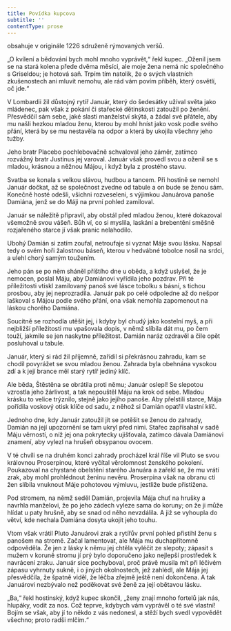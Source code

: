 ```yaml
---
title: Povídka kupcova
subtitle: ''
contentType: prose
---
```


<section>

obsahuje v originále 1226 sdruženě rýmovaných veršů.

</section>

<section>

„O kvílení a bědování bych mohl mnoho vyprávět,“ řekl kupec. „Oženil jsem se na stará kolena přede dvěma měsíci, ale moje žena nemá nic společného s Griseldou; je hotová saň. Trpím tím natolik, že o svých vlastních zkušenostech ani mluvit nemohu, ale rád vám povím příběh, který osvětlí, oč jde.“

V Lombardii žil důstojný rytíř Január, který do šedesátky užíval světa jako mládenec, pak však z pokání či stařecké dětinskosti zatoužil po ženění. Přesvědčil sám sebe, jaké slasti manželství skýtá, a žádal své přátele, aby mu našli hezkou mladou ženu, kterou by mohl hníst jako vosk podle svého přání, která by se mu nestavěla na odpor a která by ukojila všechny jeho tužby.

Jeho bratr Placebo pochlebovačně schvaloval jeho záměr, zatímco rozvážný bratr Justinus jej varoval. Január však provedl svou a oženil se s mladou, krásnou a něžnou Májou, i když byla z prostého stavu.

Svatba se konala s velkou slávou, hudbou a tancem. Při hostině se nemohl Január dočkat, až se společnost zvedne od tabule a on bude se ženou sám. Konečně hosté odešli, všichni rozveseleni, s výjimkou Januárova panoše Damiána, jenž se do Máji na první pohled zamiloval.

Január se náležitě připravil, aby obstál před mladou ženou, které dokazoval všemožně svou vášeň. Bůh ví, co si myslila, laskání a brebentění směšně rozjařeného starce jí však pranic nelahodilo.

Ubohý Damián si zatím zoufal, netroufaje si vyznat Máje svou lásku. Napsal tedy o svém hoři žalostnou báseň, kterou v hedvábné tobolce nosil na srdci, a ulehl chorý samým toužením.

Jeho pán se po něm sháněl příštího dne u oběda, a když uslyšel, že je nemocen, poslal Máju, aby Damiánovi vyřídila jeho pozdrav. Při té příležitosti vtiskl zamilovaný panoš své lásce tobolku s básní, s tichou prosbou, aby jej neprozradila. Január pak po celé odpoledne až do nešpor laškoval s Májou podle svého přání, ona však nemohla zapomenout na láskou chorého Damiána.

Soucitně se rozhodla utěšit jej, i kdyby byl chudý jako kostelní myš, a při nejbližší příležitosti mu vpašovala dopis, v němž slíbila dát mu, po čem touží, jakmile se jen naskytne příležitost. Damián naráz ozdravěl a čile opět posluhoval u tabule.

Január, který si rád žil příjemně, zařídil si překrásnou zahradu, kam se chodil povyrážet se svou mladou ženou. Zahrada byla obehnána vysokou zdí a k její brance měl starý rytíř jediný klíč.

Ale běda, Štěstěna se obrátila proti němu; Január oslepl! Se slepotou vzrostla jeho žárlivost, a tak nepouštěl Máju na krok od sebe. Mladou krásku to velice trýznilo, stejně jako jejího panoše. Aby přelstili starce, Mája pořídila voskový otisk klíče od sadu, z něhož si Damián opatřil vlastní klíč.

Jednoho dne, kdy Január zatoužil jít se potěšit se ženou do zahrady, Damián na její upozornění se tam ukryl před nimi. Stařec zapřísahal v sadě Máju věrností, o níž jej ona pokrytecky ujišťovala, zatímco dávala Damiánovi znamení, aby vylezl na hrušeň obsypanou ovocem.

V té chvíli se na druhém konci zahrady procházel král říše vil Pluto se svou královnou Proserpinou, které vyčítal věrolomnost ženského pokolení. Poukazoval na chystané obelstění starého Januára a zařekl se, že mu vrátí zrak, aby mohl prohlédnout ženinu nevěru. Proserpina však na obranu cti žen slíbila vnuknout Máje pohotovou výmluvu, jestliže bude přistižena.

Pod stromem, na němž seděl Damián, projevila Mája chuť na hrušky a navrhla manželovi, že po jeho zádech vyleze sama do koruny; on že ji může hlídat u paty hrušně, aby se snad od něho nevzdálila. A již se vyhoupla do větví, kde nechala Damiána dosyta ukojit jeho touhu.

Vtom však vrátil Pluto Januárovi zrak a rytířův první pohled přistihl ženu s panošem na stromě. Začal lamentovat, ale Mája mu duchapřítomně odpověděla. Že jen z lásky k němu jej chtěla vyléčit ze slepoty; zápasit s mužem v koruně stromu jí prý bylo doporučeno jako nejlepší prostředek k navrácení zraku. Január sice pochyboval, proč právě musila mít při léčivém zápasu vyhrnuty sukně, i o jiných okolnostech, jež zahlédl, ale Mája jej přesvědčila, že špatně viděl, že léčba zřejmě ještě není dokončena. A tak Januárovi nezbývalo než poděkovat své ženě za její obětavou lásku.

„Ba,“ řekl hostinský, když kupec skončil, „ženy znají mnoho fortelů jak nás, hlupáky, vodit za nos. Což teprve, kdybych vám vyprávěl o té své vlastní! Bojím se však, aby jí to někdo z vás nedonesl, a stěží bych svedl vypovědět všechno; proto radši mlčím.“

</section>
